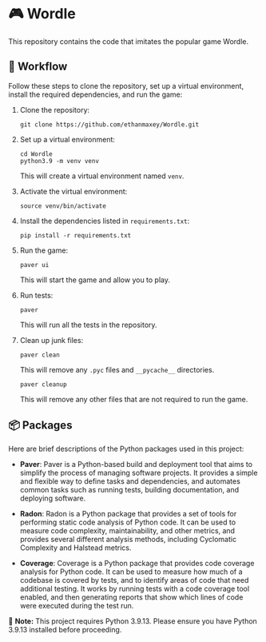 # 🎮 Wordle

This repository contains the code that imitates the popular game Wordle.

## 🚀 Workflow

Follow these steps to clone the repository, set up a virtual environment, install the required dependencies, and run the game:

1. Clone the repository:

    ```
    git clone https://github.com/ethanmaxey/Wordle.git
    ```

2. Set up a virtual environment:

    ```
    cd Wordle
    python3.9 -m venv venv
    ```

    This will create a virtual environment named `venv`.

3. Activate the virtual environment:

    ```
    source venv/bin/activate
    ```

4. Install the dependencies listed in `requirements.txt`:

    ```
    pip install -r requirements.txt
    ```

5. Run the game:

    ```
    paver ui
    ```

    This will start the game and allow you to play.

6. Run tests:

    ```
    paver
    ```

    This will run all the tests in the repository.

7. Clean up junk files:

    ```
    paver clean
    ```

    This will remove any `.pyc` files and `__pycache__` directories.

    ```
    paver cleanup
    ```

    This will remove any other files that are not required to run the game.

## 📦 Packages

Here are brief descriptions of the Python packages used in this project:

- **Paver**: Paver is a Python-based build and deployment tool that aims to simplify the process of managing software projects. It provides a simple and flexible way to define tasks and dependencies, and automates common tasks such as running tests, building documentation, and deploying software.

- **Radon**: Radon is a Python package that provides a set of tools for performing static code analysis of Python code. It can be used to measure code complexity, maintainability, and other metrics, and provides several different analysis methods, including Cyclomatic Complexity and Halstead metrics.

- **Coverage**: Coverage is a Python package that provides code coverage analysis for Python code. It can be used to measure how much of a codebase is covered by tests, and to identify areas of code that need additional testing. It works by running tests with a code coverage tool enabled, and then generating reports that show which lines of code were executed during the test run.

📝 **Note:** This project requires Python 3.9.13. Please ensure you have Python 3.9.13 installed before proceeding.
